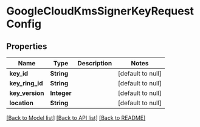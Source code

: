# GoogleCloudKmsSignerKeyRequestConfig
## Properties

| Name | Type | Description | Notes |
|------------ | ------------- | ------------- | -------------|
| **key\_id** | **String** |  | [default to null] |
| **key\_ring\_id** | **String** |  | [default to null] |
| **key\_version** | **Integer** |  | [default to null] |
| **location** | **String** |  | [default to null] |

[[Back to Model list]](../README.md#documentation-for-models) [[Back to API list]](../README.md#documentation-for-api-endpoints) [[Back to README]](../README.md)

